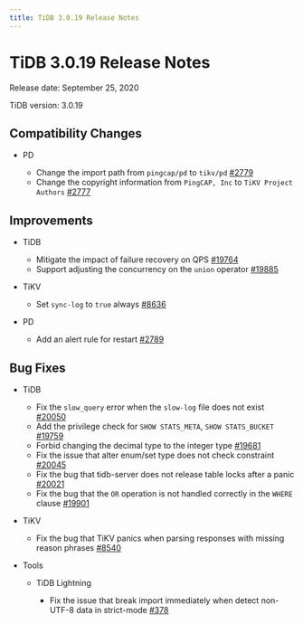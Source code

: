 ```yaml
---
title: TiDB 3.0.19 Release Notes
---
```


# TiDB 3.0.19 Release Notes

Release date: September 25, 2020

TiDB version: 3.0.19

## Compatibility Changes

+ PD

    - Change the import path from `pingcap/pd` to `tikv/pd` [#2779](https://github.com/pingcap/pd/pull/2779)
    - Change the copyright information from `PingCAP, Inc` to `TiKV Project Authors` [#2777](https://github.com/pingcap/pd/pull/2777)

## Improvements

+ TiDB

    - Mitigate the impact of failure recovery on QPS [#19764](https://github.com/pingcap/tidb/pull/19764)
    - Support adjusting the concurrency on the `union` operator [#19885](https://github.com/pingcap/tidb/pull/19885)

+ TiKV

    - Set `sync-log` to `true` always [#8636](https://github.com/tikv/tikv/pull/8636)

+ PD

    - Add an alert rule for restart [#2789](https://github.com/pingcap/pd/pull/2789)

## Bug Fixes

+ TiDB

    - Fix the `slow_query` error when the `slow-log` file does not exist [#20050](https://github.com/pingcap/tidb/pull/20050)
    - Add the privilege check for `SHOW STATS_META`, `SHOW STATS_BUCKET` [#19759](https://github.com/pingcap/tidb/pull/19759)
    - Forbid changing the decimal type to the integer type [#19681](https://github.com/pingcap/tidb/pull/19681)
    - Fix the issue that alter enum/set type does not check constraint [#20045](https://github.com/pingcap/tidb/pull/20045)
    - Fix the bug that tidb-server does not release table locks after a panic [#20021](https://github.com/pingcap/tidb/pull/20021)
    - Fix the bug that the `OR` operation is not handled correctly in the `WHERE` clause [#19901](https://github.com/pingcap/tidb/pull/19901)

+ TiKV

    - Fix the bug that TiKV panics when parsing responses with missing reason phrases [#8540](https://github.com/tikv/tikv/pull/8540)

+ Tools

    + TiDB Lightning

        - Fix the issue that break import immediately when detect non-UTF-8 data in strict-mode  [#378](https://github.com/pingcap/tidb-lightning/pull/378)
